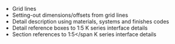 - Grid lines
- Setting-out dimensions/offsets from grid lines
- Detail description using materials, systems and finishes codes
- Detail reference boxes to <span class="highlight-red">1:5</span> K series interface details
- Section references to <span class="highlight-red">1:5</span K series interface details